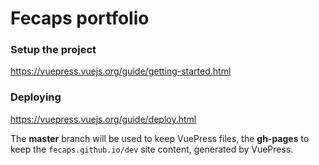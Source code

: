 # Fecaps portfolio

### Setup the project

https://vuepress.vuejs.org/guide/getting-started.html

### Deploying

https://vuepress.vuejs.org/guide/deploy.html

The **master** branch will be used to keep VuePress files, the **gh-pages** to keep the `fecaps.github.io/dev` site content, generated by VuePress.
